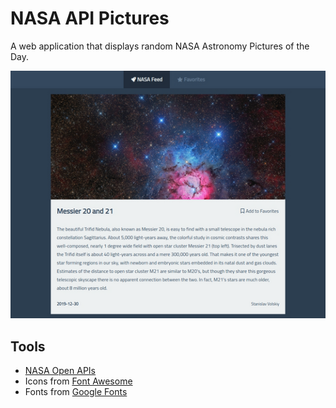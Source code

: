 # NASA API Pictures
A web application that displays random NASA Astronomy Pictures of the Day.

[![](demo.png)](#)

## Tools
* [NASA Open APIs](https://api.nasa.gov/)
* Icons from [Font Awesome](https://fontawesome.com/icons)
* Fonts from [Google Fonts](https://fonts.google.com/)
